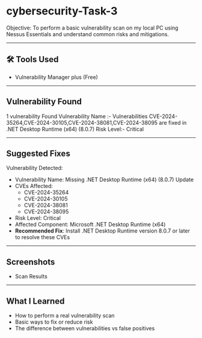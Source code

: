 # cybersecurity-Task-3


 Objective:
To perform a basic vulnerability scan on my local PC using Nessus Essentials and understand common risks and mitigations.

---

## 🛠 Tools Used
- Vulnerability Manager plus (Free)


---

##  Vulnerability Found

1 vulnerability Found 
Vulnerability Name :- Vulnerabilities CVE-2024-35264,CVE-2024-30105,CVE-2024-38081,CVE-2024-38095 are fixed in .NET Desktop Runtime (x64) (8.0.7)
Risk Level:- Critical

---

##  Suggested Fixes

Vulnerability Detected:

- Vulnerability Name: Missing .NET Desktop Runtime (x64) (8.0.7) Update
- CVEs Affected:
  - CVE-2024-35264
  - CVE-2024-30105
  - CVE-2024-38081
  - CVE-2024-38095
- Risk Level: Critical
- Affected Component: Microsoft .NET Desktop Runtime (x64)
- **Recommended Fix**: Install .NET Desktop Runtime version 8.0.7 or later to resolve these CVEs


---

## Screenshots

- Scan Results 

---

## What I Learned

- How to perform a real vulnerability scan
- Basic ways to fix or reduce risk
- The difference between vulnerabilities vs false positives

